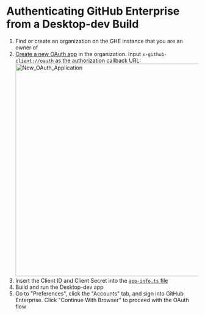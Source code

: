 # Authenticating GitHub Enterprise from a Desktop-dev Build

1. Find or create an organization on the GHE instance that you are an owner of
1. [Create a new OAuth app](https://developer.github.com/apps/building-oauth-apps/creating-an-oauth-app/) in the organization. Input `x-github-client://oauth` as the authorization callback URL:
   <img width="558" alt="New_OAuth_Application" src="https://user-images.githubusercontent.com/7910250/63631725-2ffd8200-c5e0-11e9-92e4-b2e5b61d9c89.png">
1. Insert the Client ID and Client Secret into the [`app-info.ts` file](https://github.com/desktop/desktop/blob/e3991a8c73ab10ca12fcad23f7e367707051d985/app/app-info.ts#L28-L31)
1. Build and run the Desktop-dev app
1. Go to "Preferences", click the "Accounts" tab, and sign into GitHub Enterprise. Click "Continue With Browser" to proceed with the OAuth flow

